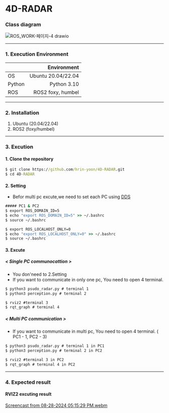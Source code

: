 # 4D-RADAR 

### Class diagram
![ROS_WORK-페이지-4 drawio](https://github.com/user-attachments/assets/d1a5ac63-1679-4d08-98d5-cb6214e7761b)


------------------
### 1. Execution Environment

|    |Environment   |
|----|-------:|
|OS|Ubuntu 20.04/22.04|
|Python|Python 3.10|
|ROS|ROS2 foxy, humbel|

------------------
### 2. Installation

1. Ubuntu (20.04/22.04)
2. ROS2 (foxy/humbel)

------------------
### 3. Excution

#### 1. Clone the repository
```cmd
$ git clone https://github.com/hrin-yoon/4D-RADAR.git
$ cd 4D-RADAR
```

#### 2. Setting
- Befor multi pc excute,we need to set each PC using [DDS](https://ko.wikipedia.org/wiki/%EB%8D%B0%EC%9D%B4%ED%84%B0_%EB%B6%84%EC%82%B0_%EC%84%9C%EB%B9%84%EC%8A%A4)

```cmd
##### PC1 & PC2 
$ export ROS_DOMAIN_ID=5
$ echo "export ROS_DOMAIN_ID=5" >> ~/.bashrc 
$ source ~/.bashrc

$ export ROS_LOCALHOST_ONLY=0
$ echo "export ROS_LOCALHOST_ONLY=0" >> ~/.bashrc 
$ source ~/.bashrc
```

#### 3. Excute 
##### < Single PC communocattion >

-  You don'need to 2.Setting
-  If you want to communicate in only one pc, You need to open 4 terminal.

```cmd
$ python3 psudo_radar.py # terminal 1
$ python3 perception.py # terminal 2

$ rviz2 #terminal 3
$ rqt_graph # terminal 4
```
##### < Multi PC communication >
- If you want to communicate in multi pc, You need to open 4 terminal. ( PC1 - 1, PC2 - 3)
  
```cmd
$ python3 psudo_radar.py # terminal 1 in PC1
$ python3 perception.py # terminal 2 in PC2

$ rviz2 #terminal 3 in PC2
$ rqt_graph # terminal 4 in PC2
```
------------------
### 4. Expected result

#### RVIZ2 excuting result
[Screencast from 08-28-2024 05:15:29 PM.webm](https://github.com/user-attachments/assets/9b76decd-96f8-4641-a394-12305c022ce0)
